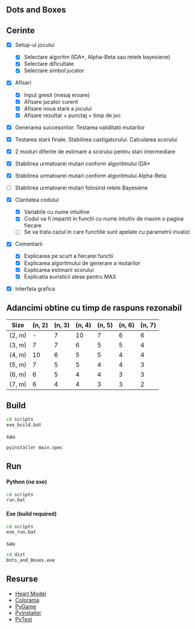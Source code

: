 ## Dots and Boxes

## Cerinte
- [x] Setup-ul jocului
    - [x] Selectare algoritm (IDA*, Alpha-Beta sau retele bayesiene)
    - [x] Selectare dificultate
    - [x] Selectare simbol jucator
- [x] Afisari
    - [x] Input gresit (mesaj eroare)
    - [x] Afisare jucator curent
    - [x] Afisare noua stare a jocului
    - [x] Afisare rezultat + punctaj + timp de joc 
- [x] Generarea succesorilor. Testarea validitatii mutarilor
- [x] Testarea starii finale. Stabilirea castigatorului. Calcularea scorului
- [x] 2 moduri diferite de estimare a scorului pentru stari intermediare
- [x] Stabilirea urmatoarei mutari conform algoritmului IDA*  
- [x] Stabilirea urmatoarei mutari conform algoritmului Alpha-Beta  
- [ ] Stabilirea urmatoarei mutari folosind retele Bayesiene
- [x] Claritatea codului
    - [x] Variabile cu nume intuitive
    - [x] Codul va fi impartit in functii cu nume intuitiv de maxim o pagina fiecare
    - [ ] Se va trata cazul in care functiile sunt apelate cu parametrii invalizi 
- [x] Comentarii
    - [x] Explicarea pe scurt a fiecarei functii
    - [x] Explicarea algoritmului de generare a mutarilor
    - [x] Explicarea estimarii scorului
    - [x] Explicatia euristicii alese pentru MAX
- [x] Interfata grafica


## Adancimi obtine cu timp de raspuns rezonabil
|  Size  | (n, 2) | (n, 3) | (n, 4) | (n, 5) | (n, 6) | (n, 7) |
| ------ | ------ | ------ | ------ | ------ | ------ | ------ |
| (2, m) |    -   |   7    |   10   |   7    |   6    |   6    |
| (3, m) |    7   |   7    |   6    |   5    |   5    |   4    |
| (4, m) |   10   |   6    |   5    |   5    |   4    |   4    |
| (5, m) |    7   |   5    |   5    |   4    |   4    |   3    |
| (6, m) |    6   |   5    |   4    |   4    |   3    |   3    |
| (7, m) |    6   |   4    |   4    |   3    |   3    |   2    |


## Build
```bash
cd scripts
exe_build.bat
```

sau

```bash
pyinstaller main.spec
```

## Run
#### Python (no exe)
```bash
cd scripts
run.bat
```

#### Exe (build required)
```bash
cd scripts
exe_run.bat
```

sau

```bash
cd dist
Dots_and_Boxes.exe
```

## Resurse
- [Heart Model](https://github.com/liuyubobobo/heart-curve-cplusplus)
- [Colorama](https://pypi.org/project/colorama/)
- [PyGame](https://www.pygame.org/docs/)
- [PyInstaller](https://www.pyinstaller.org/)
- [PyTest](https://docs.pytest.org/en/latest/)